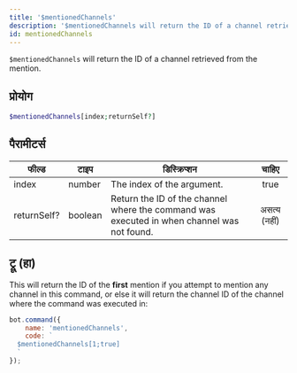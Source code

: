 ```yaml
---
title: '$mentionedChannels'
description: '$mentionedChannels will return the ID of a channel retrieved from the mention.'
id: mentionedChannels
---
```


`$mentionedChannels` will return the ID of a channel retrieved from the mention.

## प्रोयोग

```php
$mentionedChannels[index;returnSelf?]
```

## पैरामीटर्स

| फील्ड       | टाइप    | डिस्क्रिप्शन                                                                               |    चाहिए     |
| ----------- | ------- | ------------------------------------------------------------------------------------------ |:------------:|
| index       | number  | The index of the argument.                                                                 |     true     |
| returnSelf? | boolean | Return the ID of the channel where the command was executed in when channel was not found. | असत्य (नहीं) |

## ट्रू (हा)

This will return the ID of the **first** mention if you attempt to mention any channel in this command, or else it will return the channel ID of the channel where the command was executed in:

```javascript
bot.command({
    name: 'mentionedChannels',
    code: `
  $mentionedChannels[1;true]
  `
});
```
